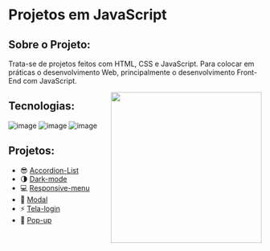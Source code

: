 # Projetos em JavaScript 

## Sobre o Projeto: 

Trata-se de projetos feitos com HTML, CSS e JavaScript. Para colocar em práticas o desenvolvimento Web, principalmente o desenvolvimento Front-End com JavaScript.

<img align="right" width="300" src="https://i2.wp.com/allhtaccess.info/wp-content/uploads/2018/03/programming.gif?fit=1281%2C716&ssl=1"/>

## Tecnologias: 

![image](https://img.shields.io/badge/HTML5-E34F26?style=for-the-badge&logo=html5&logoColor=white)
![image](https://img.shields.io/badge/CSS3-1572B6?style=for-the-badge&logo=css3&logoColor=white)
![image](https://img.shields.io/badge/JavaScript-F7DF1E?style=for-the-badge&logo=javascript&logoColor=black)

## Projetos:

* :sunglasses: [Accordion-List](https://sobrinhosergio.github.io/projetos-javascript/accordion-list)
* :last_quarter_moon: [Dark-mode](https://sobrinhosergio.github.io/projetos-javascript/dark-mode)
* :computer: [Responsive-menu](https://sobrinhosergio.github.io/projetos-javascript/responsive-menu)
* :blue_heart: [Modal](https://sobrinhosergio.github.io/projetos-javascript/modal)
* :zap: [Tela-login](https://sobrinhosergio.github.io/projetos-javascript/tela-login)
* :blue_book: [Pop-up](https://sobrinhosergio.github.io/projetos-javascript/popUp)




